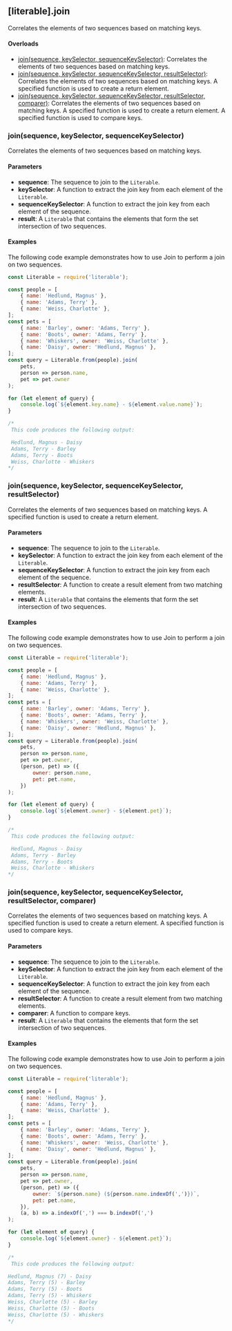 ## [literable].join
Correlates the elements of two sequences based on matching keys.

#### Overloads
* [join(sequence, keySelector, sequenceKeySelector)](#[join(sequence,-keySelector,-sequenceKeySelector)): Correlates the elements of two sequences based on matching keys.
* [join(sequence, keySelector, sequenceKeySelector, resultSelector)](#[join(sequence,-keySelector,-sequenceKeySelector,-resultSelector)): Correlates the elements of two sequences based on matching keys. A specified function is used to create a return element.
* [join(sequence, keySelector, sequenceKeySelector, resultSelector, comparer)](#[join(sequence,-keySelector,-sequenceKeySelector,-resultSelector,-comparer)): Correlates the elements of two sequences based on matching keys. A specified function is used to create a return element. A specified function is used to compare keys.

### join(sequence, keySelector, sequenceKeySelector)
Correlates the elements of two sequences based on matching keys.

#### Parameters
* **sequence**: The sequence to join to the `Literable`.
* **keySelector**: A function to extract the join key from each element of the `Literable`.
* **sequenceKeySelector**: A function to extract the join key from each element of the sequence.
* **result**: A `Literable` that contains the elements that form the set intersection of two sequences.

#### Examples
The following code example demonstrates how to use Join to perform a join on two sequences.

```javascript
const Literable = require('literable');

const people = [
    { name: 'Hedlund, Magnus' },
    { name: 'Adams, Terry' },
    { name: 'Weiss, Charlotte' },
];
const pets = [
    { name: 'Barley', owner: 'Adams, Terry' },
    { name: 'Boots', owner: 'Adams, Terry' },
    { name: 'Whiskers', owner: 'Weiss, Charlotte' },
    { name: 'Daisy', owner: 'Hedlund, Magnus' },
];
const query = Literable.from(people).join(
    pets,
    person => person.name,
    pet => pet.owner
);

for (let element of query) {
    console.log(`${element.key.name} - ${element.value.name}`);
}

/*
 This code produces the following output:

 Hedlund, Magnus - Daisy
 Adams, Terry - Barley
 Adams, Terry - Boots
 Weiss, Charlotte - Whiskers
*/
```

### join(sequence, keySelector, sequenceKeySelector, resultSelector)
Correlates the elements of two sequences based on matching keys. A specified function is used to create a return element.

#### Parameters
* **sequence**: The sequence to join to the `Literable`.
* **keySelector**: A function to extract the join key from each element of the `Literable`.
* **sequenceKeySelector**: A function to extract the join key from each element of the sequence.
* **resultSelector**: A function to create a result element from two matching elements.
* **result**: A `Literable` that contains the elements that form the set intersection of two sequences.

#### Examples
The following code example demonstrates how to use Join to perform a join on two sequences.

```javascript
const Literable = require('literable');

const people = [
    { name: 'Hedlund, Magnus' },
    { name: 'Adams, Terry' },
    { name: 'Weiss, Charlotte' },
];
const pets = [
    { name: 'Barley', owner: 'Adams, Terry' },
    { name: 'Boots', owner: 'Adams, Terry' },
    { name: 'Whiskers', owner: 'Weiss, Charlotte' },
    { name: 'Daisy', owner: 'Hedlund, Magnus' },
];
const query = Literable.from(people).join(
    pets,
    person => person.name,
    pet => pet.owner,
    (person, pet) => ({
        owner: person.name,
        pet: pet.name,
    })
);

for (let element of query) {
    console.log(`${element.owner} - ${element.pet}`);
}

/*
 This code produces the following output:

 Hedlund, Magnus - Daisy
 Adams, Terry - Barley
 Adams, Terry - Boots
 Weiss, Charlotte - Whiskers
*/
```

### join(sequence, keySelector, sequenceKeySelector, resultSelector, comparer)
Correlates the elements of two sequences based on matching keys. A specified function is used to create a return element. A specified function is used to compare keys.

#### Parameters
* **sequence**: The sequence to join to the `Literable`.
* **keySelector**: A function to extract the join key from each element of the `Literable`.
* **sequenceKeySelector**: A function to extract the join key from each element of the sequence.
* **resultSelector**: A function to create a result element from two matching elements.
* **comparer**: A function to compare keys.
* **result**: A `Literable` that contains the elements that form the set intersection of two sequences.

#### Examples
The following code example demonstrates how to use Join to perform a join on two sequences.

```javascript
const Literable = require('literable');

const people = [
    { name: 'Hedlund, Magnus' },
    { name: 'Adams, Terry' },
    { name: 'Weiss, Charlotte' },
];
const pets = [
    { name: 'Barley', owner: 'Adams, Terry' },
    { name: 'Boots', owner: 'Adams, Terry' },
    { name: 'Whiskers', owner: 'Weiss, Charlotte' },
    { name: 'Daisy', owner: 'Hedlund, Magnus' },
];
const query = Literable.from(people).join(
    pets,
    person => person.name,
    pet => pet.owner,
    (person, pet) => ({
        owner: `${person.name} (${person.name.indexOf(',')})`,
        pet: pet.name,
    }),
    (a, b) => a.indexOf(',') === b.indexOf(',')
);

for (let element of query) {
    console.log(`${element.owner} - ${element.pet}`);
}

/*
 This code produces the following output:

Hedlund, Magnus (7) - Daisy
Adams, Terry (5) - Barley
Adams, Terry (5) - Boots
Adams, Terry (5) - Whiskers
Weiss, Charlotte (5) - Barley
Weiss, Charlotte (5) - Boots
Weiss, Charlotte (5) - Whiskers
*/
```
